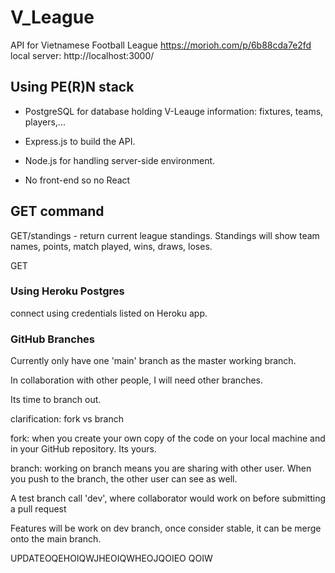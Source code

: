 # V_League
API for Vietnamese Football League
https://morioh.com/p/6b88cda7e2fd
local server: http://localhost:3000/


## Using PE(R)N stack

- PostgreSQL for database holding V-Leauge information: fixtures, teams, players,...

- Express.js to build the API.

- Node.js for handling server-side environment.

- No front-end so no React

## GET command
GET/standings - return current league standings. Standings will show team names, points, match played, wins, draws, loses.

GET

### Using Heroku Postgres
connect using credentials listed on Heroku app.


### GitHub Branches

Currently only have one 'main' branch as the master working branch.

In collaboration with other people, I will need other branches.

Its time to branch out.

clarification: fork vs branch

fork: when you create your own copy of the code on your local machine and in your GitHub repository. Its yours.

branch: working on branch means you are sharing with other user. When you push to the branch, the other user can see as well.

A test branch call 'dev', where collaborator would work on before submitting a pull request

Features will be work on dev branch, once consider stable, it can be merge onto the main branch.


UPDATEOQEHOIQWJHEOIQWHEOJQOIEO QOIW

